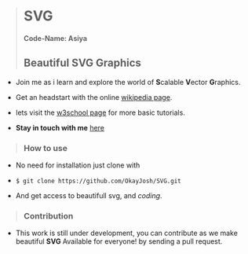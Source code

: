 > # SVG 
>#### Code-Name: Asiya
> ## Beautiful SVG Graphics

* Join me as i learn and explore the world of **S**calable **V**ector **G**raphics.

* Get an headstart with the online [wikipedia page](https://en.wikipedia.org/wiki/Scalable_Vector_Graphics).

* lets visit the [w3school page](https://www.w3schools.com/graphics/svg_intro.asp) for more basic tutorials.

* **Stay in touch with me** [here](https://olatunjijoshua.com.ng)

> ### How to use
* No need for installation just clone with

* ```$ git clone https://github.com/OkayJosh/SVG.git```

* And get access to beautifull svg, and *coding*.

> ### Contribution
* This work is still under development, you can contribute as we make beautiful **SVG** Available for everyone! by sending a pull request.

<!--The goal of this development is to develop a commandline utility package that allows for the manipulation of svg using node.js-->